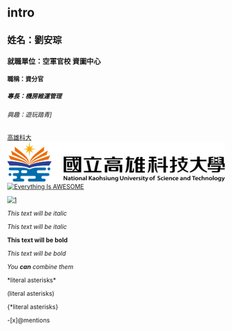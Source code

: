 # intro
## 姓名：劉安琮
### 就職單位：空軍官校 資圖中心
#### 職稱：資分官
##### 專長：機房維運管理
###### 興趣：遊玩踏青]
[高雄科大](https://www.nkust.edu.tw/)
![NKUST](高雄科大.png "高雄科大")
[![Everything Is AWESOME](https://img.youtube.com/vi/StTqXEQ2l-Y/0.jpg)](https://www.youtube.com/watch?v=StTqXEQ2l-Y "Everything Is AWESOME")

[![1](https://img.youtube.com/vi/3d6SJn6Fm6w/0.jpg)](https://www.youtube.com/watch?v=3d6SJn6Fm6w"1")

*This text will be italic*

_This text will be italic_

**This text will be bold**

_This text will be bold_

*You **can** combine them*

\*literal asterisks\*

\(literal asterisks\)

\{*literal asterisks\}

-[x]@mentions
